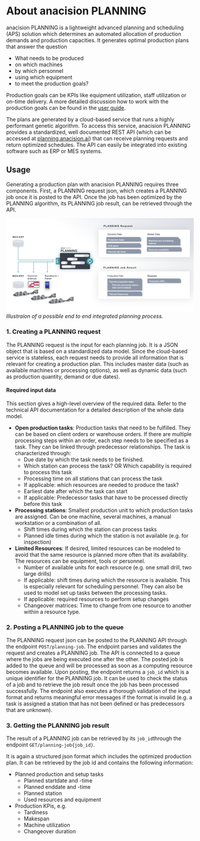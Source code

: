 # About anacision PLANNING

anacision PLANNING is a lightweight advanced planning and scheduling (APS) solution which determines
an automated allocation of production demands and production capacities. It generates optimal production plans that answer the question

* What needs to be produced
* on which machines
* by which personnel
* using which equipment
* to meet the production goals?

Production goals can be KPIs like equipment utilization, staff utilization or on-time delivery.
A more detailed discussion how to work with the production goals can be found in the [user guide](../user_guide/user_guide.md#production_goals).


The plans are generated by a cloud-based service that runs a highly performant genetic algorithm. To access
this service, anacision PLANNING provides a standardized, well documented REST API (which can be accessed at 
[planning.anacision.ai](planning.anacision.ai)) that can receive planning requests and
return optimized schedules. The API can easily be integrated into existing software such as ERP or MES systems.

## Usage

Generating a production plan with anacision PLANNING requires three components. First, a PLANNING request json, 
which creates a PLANNING job once it is posted to the API. Once the job has been optimized by the PLANNING algorithm, 
its PLANNING job result, can be retrieved through the API.


![Illustration of possible end to end integration](user_flow.png)*Illustraion of a possible end to end integrated planning process.*


### 1. Creating a PLANNING request

The PLANNING request is the input for each planning job. It is a JSON object that 
is based on a standardized data model. Since the cloud-based service is stateless, 
each request needs to provide all information that is relevant 
for creating a production plan. This includes master data (such as available machines or processing options),
as well as dynamic
data (such as production quantity, demand or due dates).


#### Required input data

This section gives a high-level overview of the required data. Refer to the technical API documentation for a detailed 
description of the whole data model.

* **Open production tasks**: Production tasks that need to be fulfilled. They can be based on client orders or warehouse orders. 
 If there are multiple processing steps within an order, each step needs to be specified as a task. They can be linked
 through predecessor relationships. The task is characterized through:
    * Due date by which the task needs to be finished.
    * Which station can process the task? OR Which capability is required to process this task
    * Processing time on all stations that can process the task
    * If applicable: which resources are needed to produce the task?
    * Earliest date after which the task can start
    * If applicable: Predecessor tasks that have to be processed directly before this task
* **Processing stations**: Smallest production unit to which production tasks are assigned. Can be one machine, several machines, a manual workstation or a combination of all.
    * Shift times during which the station can process tasks
    * Planned idle times during which the station is not available (e.g. for inspection)
* **Limited Resources**: If desired, limited resources can be modeled to avoid that the same resource is planned more often that its availability. The resources can be equipment, tools or personnel.
    * Number of available units for each resource (e.g. one small drill, two large drills)
    * If applicable: shift times during which the resource is available. This is especially
    relevant for scheduling personnel. They can also be used to model set up tasks between the processing tasks.
    * If applicable: required resources to perform setup changes
    * Changeover matrices: Time to change from one resource to another within a resource type. 

### 2. Posting a PLANNING job to the queue
The PLANNING request json can be posted to the PLANNING API through the endpoint ```POST/planning-job```.
The endpoint parses and validates the request and creates a PLANNING job. The API is connected to a queue 
where the jobs are being executed one after the other. The posted job is added to the queue
and will be processed as soon as a computing resource becomes available. Upon posting,
the endpoint returns a ```job_id``` which is a unique identifier for the PLANNING job. It 
can be used to check the status of a job and to retrieve the job result once the job has
been processed successfully. The endpoint also executes a thorough validation of the input format
and returns meaningful error messages if the format is invalid (e.g. a task is assigned a station that
has not been defined or has predecessors that are unknown).


### 3. Getting the PLANNING job result

The result of a PLANNING job can be retrieved by its ```job_id```through the endpoint ```GET/planning-job{job_id}```.

It is again a structured json format which includes the optimized production plan.
It can be retrieved by the job id and contains the following information:

* Planned production and setup tasks
    * Planned startdate and -time
    * Planned enddate and -time
    * Planned station
    * Used resources and equipment
* Production KPis, e.g.
    * Tardiness
    * Makespan
    * Machine utilization
    * Changeover duration




